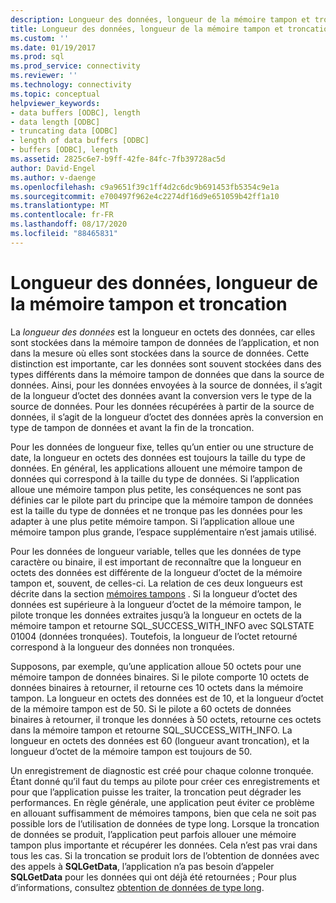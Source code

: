 ```yaml
---
description: Longueur des données, longueur de la mémoire tampon et troncation
title: Longueur des données, longueur de la mémoire tampon et troncation | Microsoft Docs
ms.custom: ''
ms.date: 01/19/2017
ms.prod: sql
ms.prod_service: connectivity
ms.reviewer: ''
ms.technology: connectivity
ms.topic: conceptual
helpviewer_keywords:
- data buffers [ODBC], length
- data length [ODBC]
- truncating data [ODBC]
- length of data buffers [ODBC]
- buffers [ODBC], length
ms.assetid: 2825c6e7-b9ff-42fe-84fc-7fb39728ac5d
author: David-Engel
ms.author: v-daenge
ms.openlocfilehash: c9a9651f39c1ff4d2c6dc9b691453fb5354c9e1a
ms.sourcegitcommit: e700497f962e4c2274df16d9e651059b42ff1a10
ms.translationtype: MT
ms.contentlocale: fr-FR
ms.lasthandoff: 08/17/2020
ms.locfileid: "88465831"
---
```

# <a name="data-length-buffer-length-and-truncation"></a>Longueur des données, longueur de la mémoire tampon et troncation
La *longueur des données* est la longueur en octets des données, car elles sont stockées dans la mémoire tampon de données de l’application, et non dans la mesure où elles sont stockées dans la source de données. Cette distinction est importante, car les données sont souvent stockées dans des types différents dans la mémoire tampon de données que dans la source de données. Ainsi, pour les données envoyées à la source de données, il s’agit de la longueur d’octet des données avant la conversion vers le type de la source de données. Pour les données récupérées à partir de la source de données, il s’agit de la longueur d’octet des données après la conversion en type de tampon de données et avant la fin de la troncation.  
  
 Pour les données de longueur fixe, telles qu’un entier ou une structure de date, la longueur en octets des données est toujours la taille du type de données. En général, les applications allouent une mémoire tampon de données qui correspond à la taille du type de données. Si l’application alloue une mémoire tampon plus petite, les conséquences ne sont pas définies car le pilote part du principe que la mémoire tampon de données est la taille du type de données et ne tronque pas les données pour les adapter à une plus petite mémoire tampon. Si l’application alloue une mémoire tampon plus grande, l’espace supplémentaire n’est jamais utilisé.  
  
 Pour les données de longueur variable, telles que les données de type caractère ou binaire, il est important de reconnaître que la longueur en octets des données est différente de la longueur d’octet de la mémoire tampon et, souvent, de celles-ci. La relation de ces deux longueurs est décrite dans la section [mémoires tampons](../../../odbc/reference/develop-app/buffers.md) . Si la longueur d’octet des données est supérieure à la longueur d’octet de la mémoire tampon, le pilote tronque les données extraites jusqu’à la longueur en octets de la mémoire tampon et retourne SQL_SUCCESS_WITH_INFO avec SQLSTATE 01004 (données tronquées). Toutefois, la longueur de l’octet retourné correspond à la longueur des données non tronquées.  
  
 Supposons, par exemple, qu’une application alloue 50 octets pour une mémoire tampon de données binaires. Si le pilote comporte 10 octets de données binaires à retourner, il retourne ces 10 octets dans la mémoire tampon. La longueur en octets des données est de 10, et la longueur d’octet de la mémoire tampon est de 50. Si le pilote a 60 octets de données binaires à retourner, il tronque les données à 50 octets, retourne ces octets dans la mémoire tampon et retourne SQL_SUCCESS_WITH_INFO. La longueur en octets des données est 60 (longueur avant troncation), et la longueur d’octet de la mémoire tampon est toujours de 50.  
  
 Un enregistrement de diagnostic est créé pour chaque colonne tronquée. Étant donné qu’il faut du temps au pilote pour créer ces enregistrements et pour que l’application puisse les traiter, la troncation peut dégrader les performances. En règle générale, une application peut éviter ce problème en allouant suffisamment de mémoires tampons, bien que cela ne soit pas possible lors de l’utilisation de données de type long. Lorsque la troncation de données se produit, l’application peut parfois allouer une mémoire tampon plus importante et récupérer les données. Cela n’est pas vrai dans tous les cas. Si la troncation se produit lors de l’obtention de données avec des appels à **SQLGetData**, l’application n’a pas besoin d’appeler **SQLGetData** pour les données qui ont déjà été retournées ; Pour plus d’informations, consultez [obtention de données de type long](../../../odbc/reference/develop-app/getting-long-data.md).
